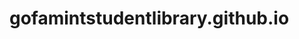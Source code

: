 # gofamintstudentlibrary.github.io
<!---
This is a peoject by GSFLASUSTECH Library unit. We delight in bringing our Motivational,Spiritual, Inspirational, past questions, answers and many more and  on the online space for the benefit of all.
For more book recommendations, support and contributions You can reach us below.
Thank y'all


=======EMAIL================
gsflasustech.library@gmail.com

social media handles
========tiktok=======
========Facebook=======
========Instagram=======
========Twitter=======

Individual contribution to project succes
AYODELE SAMUEL (Developer)
AKINYOMI PAUL (Developer)
ISHOLA OLUWAFUNMILOLA (Content creator)
--->
